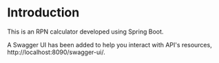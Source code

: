 # Introduction
This is an RPN calculator developed using Spring Boot.

A Swagger UI has been added to help you interact with API's resources, http://localhost:8090/swagger-ui/.
